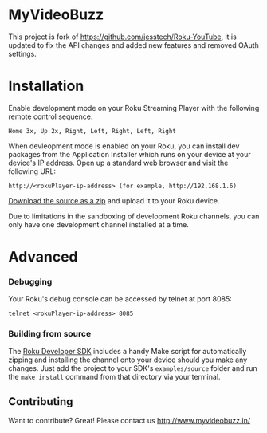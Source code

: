 MyVideoBuzz
=============

This project is fork of https://github.com/jesstech/Roku-YouTube, it is updated to fix the API changes and added new features and removed OAuth settings.


Installation
============

Enable development mode on your Roku Streaming Player with the following remote 
control sequence:

    Home 3x, Up 2x, Right, Left, Right, Left, Right

When devleopment mode is enabled on your Roku, you can install dev packages
from the Application Installer which runs on your device at your device's IP
address. Open up a standard web browser and visit the following URL:

    http://<rokuPlayer-ip-address> (for example, http://192.168.1.6)

[Download the source as a zip](https://github.com/utmostsolutions/myvideobuzz/raw/master/myvideobuzz.zip) and upload it to your Roku device.

Due to limitations in the sandboxing of development Roku channels, you can only
have one development channel installed at a time.

Advanced
========

### Debugging

Your Roku's debug console can be accessed by telnet at port 8085:

    telnet <rokuPlayer-ip-address> 8085

### Building from source

The [Roku Developer SDK](http://www.roku.com/developer) includes a handy Make script 
for automatically zipping and installing the channel onto your device should you make
any changes.  Just add the project to your SDK's `examples/source` folder and run the
`make install` command from that directory via your terminal.


Contributing
------------

Want to contribute? Great! Please contact us http://www.myvideobuzz.in/